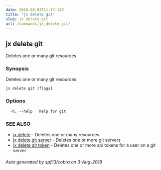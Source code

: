```yaml
---
date: 2018-08-03T11:17:11Z
title: "jx delete git"
slug: jx_delete_git
url: /commands/jx_delete_git/
---
```

## jx delete git

Deletes one or many git resources

### Synopsis

Deletes one or many git resources

```
jx delete git [flags]
```

### Options

```
  -h, --help   help for git
```

### SEE ALSO

* [jx delete](/commands/jx_delete/)	 - Deletes one or many resources
* [jx delete git server](/commands/jx_delete_git_server/)	 - Deletes one or more git servers
* [jx delete git token](/commands/jx_delete_git_token/)	 - Deletes one or more api tokens for a user on a git server

###### Auto generated by spf13/cobra on 3-Aug-2018
